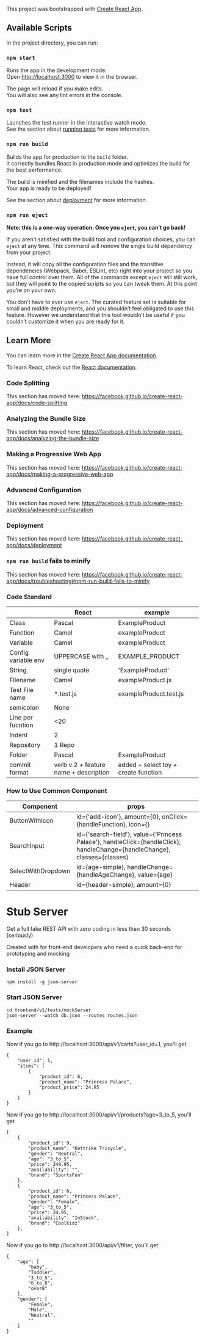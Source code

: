This project was bootstrapped with [Create React App](https://github.com/facebook/create-react-app).

## Available Scripts

In the project directory, you can run:

### `npm start`

Runs the app in the development mode.<br>
Open [http://localhost:3000](http://localhost:3000) to view it in the browser.

The page will reload if you make edits.<br>
You will also see any lint errors in the console.

### `npm test`

Launches the test runner in the interactive watch mode.<br>
See the section about [running tests](https://facebook.github.io/create-react-app/docs/running-tests) for more information.

### `npm run build`

Builds the app for production to the `build` folder.<br>
It correctly bundles React in production mode and optimizes the build for the best performance.

The build is minified and the filenames include the hashes.<br>
Your app is ready to be deployed!

See the section about [deployment](https://facebook.github.io/create-react-app/docs/deployment) for more information.

### `npm run eject`

**Note: this is a one-way operation. Once you `eject`, you can’t go back!**

If you aren’t satisfied with the build tool and configuration choices, you can `eject` at any time. This command will remove the single build dependency from your project.

Instead, it will copy all the configuration files and the transitive dependencies (Webpack, Babel, ESLint, etc) right into your project so you have full control over them. All of the commands except `eject` will still work, but they will point to the copied scripts so you can tweak them. At this point you’re on your own.

You don’t have to ever use `eject`. The curated feature set is suitable for small and middle deployments, and you shouldn’t feel obligated to use this feature. However we understand that this tool wouldn’t be useful if you couldn’t customize it when you are ready for it.

## Learn More

You can learn more in the [Create React App documentation](https://facebook.github.io/create-react-app/docs/getting-started).

To learn React, check out the [React documentation](https://reactjs.org/).

### Code Splitting

This section has moved here: https://facebook.github.io/create-react-app/docs/code-splitting

### Analyzing the Bundle Size

This section has moved here: https://facebook.github.io/create-react-app/docs/analyzing-the-bundle-size

### Making a Progressive Web App

This section has moved here: https://facebook.github.io/create-react-app/docs/making-a-progressive-web-app

### Advanced Configuration

This section has moved here: https://facebook.github.io/create-react-app/docs/advanced-configuration

### Deployment

This section has moved here: https://facebook.github.io/create-react-app/docs/deployment

### `npm run build` fails to minify

This section has moved here: https://facebook.github.io/create-react-app/docs/troubleshooting#npm-run-build-fails-to-minify


### Code Standard 

|| React | example |
| ------ | ------ | ------ | 
| Class| Pascal | ExampleProduct |
| Function | Camel | exampleProduct |
| Variable| Camel | exampleProduct |
| Config variable env | UPPERCASE with _ | EXAMPLE_PRODUCT |
| String | single quote | 'ExampleProduct' |
| Filename | Camel | exampleProduct.js |
| Test File name | *.test.js | exampleProduct.test.js |
| semicolon | None | |
| Line per fucntion | <20 |  |
| Indent | 2 | |
| Repository | 1 Repo | |
| Folder | Pascal | ExampleProduct |
| commit format| verb v.2 + feature name + description | added + select toy + create function |

### How to Use Common Component

| Component | props |
| ------ | ------ |
| ButtonWithIcon | id={'add-icon'}, amount={0}, onClick={handleFunction}, icon={<Add/>} |
| SearchInput | id={'search-field'}, value={'Princess Palace'}, handleClick={handleClick}, handleChange={handleChange}, classes={classes}|
| SelectWithDropdown | id={age-simple}, handleChange={handleAgeChange}, value={age} |
| Header | id={header-simple}, amount={0} |

# Stub Server 
Get a full fake REST API with zero coding in less than 30 seconds (seriously)

Created with for front-end developers who need a quick back-end for prototyping and mocking

### Install JSON Server
```
npm install -g json-server
```
### Start JSON Server
```
cd frontend/v1/tests/mockServer
json-server --watch db.json --routes routes.json
```

### Example
Now if you go to http://localhost:3000/api/v1/carts?user_id=1, you'll get
```
{
    "user_id": 1,
    "items": [
        {
            "product_id": 6,
            "product_name": "Princess Palace",
            "product_price": 24.95
        }
    ]
}
```
Now if you go to http://localhost:3000/api/v1/products?age=3_to_5, you'll get
```
[
    {
        "product_id": 9,
        "product_name": "Kettrike Tricycle",
        "gender": "Neutral",
        "age": "3_to_5",
        "price": 249.95,
        "availability": "",
        "brand": "SportsFun"
    },
    {
        "product_id": 6,
        "product_name": "Princess Palace",
        "gender": "Female",
        "age": "3_to_5",
        "price": 24.95,
        "availability": "InStock",
        "brand": "CoolKidz"
    },
]
```

Now if you go to http://localhost:3000/api/v1/filter, you'll get
```
{
    "age": [
        "baby",
        "Toddler",
        "3_to_5",
        "6_to_8",
        "over8"
    ],
    "gender": [
        "Female",
        "Male",
        "Neutral",
        ""
    ]
}
```

